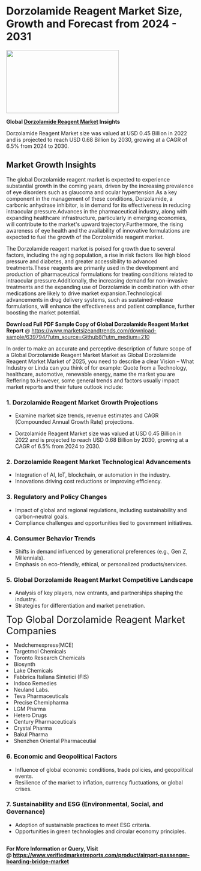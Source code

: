 <H1>Dorzolamide Reagent Market Size, Growth and Forecast from 2024 - 2031</H1><img class="aligncenter size-medium wp-image-584254" src="https://thirdeyenews.in/wp-content/uploads/2024/09/Global-Market-Research-300x168.jpeg" alt="" width="300" height="168" /><p><strong>Global&nbsp;<a href="https://www.marketsizeandtrends.com/download-sample/639794/?utm_source=Github8j?utm_medium=210">Dorzolamide Reagent Market</a> Insights</strong></p><p>Dorzolamide Reagent Market size was valued at USD 0.45 Billion in 2022 and is projected to reach USD 0.68 Billion by 2030, growing at a CAGR of 6.5% from 2024 to 2030.</p><p><h2>Market Growth Insights</h2> <p>The global Dorzolamide reagent market is expected to experience substantial growth in the coming years, driven by the increasing prevalence of eye disorders such as glaucoma and ocular hypertension.As a key component in the management of these conditions, Dorzolamide, a carbonic anhydrase inhibitor, is in demand for its effectiveness in reducing intraocular pressure.Advances in the pharmaceutical industry, along with expanding healthcare infrastructure, particularly in emerging economies, will contribute to the market's upward trajectory.Furthermore, the rising awareness of eye health and the availability of innovative formulations are expected to fuel the growth of the Dorzolamide reagent market.</p> <p>The Dorzolamide reagent market is poised for growth due to several factors, including the aging population, a rise in risk factors like high blood pressure and diabetes, and greater accessibility to advanced treatments.These reagents are primarily used in the development and production of pharmaceutical formulations for treating conditions related to intraocular pressure.Additionally, the increasing demand for non-invasive treatments and the expanding use of Dorzolamide in combination with other medications are likely to drive market expansion.Technological advancements in drug delivery systems, such as sustained-release formulations, will enhance the effectiveness and patient compliance, further boosting the market potential.</p> <p><span class=""><strong>Download Full PDF Sample Copy of Global Dorzolamide Reagent Market Report</strong> @ <a href="https://www.marketsizeandtrends.com/download-sample/639794/?utm_source=Github8j?utm_medium=210" target="_blank">https://www.marketsizeandtrends.com/download-sample/639794/?utm_source=Github8j?utm_medium=210</a></span></p><p>In order to make an accurate and perceptive description of future scope of a Global&nbsp;Dorzolamide Reagent Market Market as Global&nbsp;Dorzolamide Reagent Market Market of 2025, you need to describe a clear Vision &ndash; What Industry or Linda can you think of for example: Quote from a Technology, healthcare, automotive, renewable energy, name the market you are Reffering to.However, some general trends and factors usually impact market reports and their future outlook include:</p><h3>1.&nbsp;<strong>Dorzolamide Reagent Market Growth Projections</strong></h3><ul><li>Examine market size trends, revenue estimates and CAGR (Compounded Annual Growth Rate) projections.</li><li><p>Dorzolamide Reagent Market size was valued at USD 0.45 Billion in 2022 and is projected to reach USD 0.68 Billion by 2030, growing at a CAGR of 6.5% from 2024 to 2030.</p></li></ul><h3>2.&nbsp;<strong>Dorzolamide Reagent Market Technological Advancements</strong></h3><ul><li>Integration of AI, IoT, blockchain, or automation in the industry.</li><li>Innovations driving cost reductions or improving efficiency.</li></ul><h3>3.&nbsp;<strong>Regulatory and Policy Changes</strong></h3><ul><li>Impact of global and regional regulations, including sustainability and carbon-neutral goals.</li><li>Compliance challenges and opportunities tied to government initiatives.</li></ul><h3>4.&nbsp;<strong>Consumer Behavior Trends</strong></h3><ul><li>Shifts in demand influenced by generational preferences (e.g., Gen Z, Millennials).</li><li>Emphasis on eco-friendly, ethical, or personalized products/services.</li></ul><h3>5.&nbsp;<strong>Global Dorzolamide Reagent Market Competitive Landscape</strong></h3><ul><li>Analysis of key players, new entrants, and partnerships shaping the industry.</li><li>Strategies for differentiation and market penetration.</li></ul><p data-pm-slice="1 1 []"><span style="color: inherit; font-family: inherit; font-size: 25px;">Top Global Dorzolamide Reagent Market Companies</span></p><div class="" data-test-id=""><p><li>Medchemexpress(MCE)</li><li> Targetmol Chemicals</li><li> Toronto Research Chemicals</li><li> Biosynth</li><li> Lake Chemicals</li><li> Fabbrica Italiana Sintetici (FIS)</li><li> Indoco Remedies</li><li> Neuland Labs.</li><li> Teva Pharmaceuticals</li><li> Precise Chemipharma</li><li> LGM Pharma</li><li> Hetero Drugs</li><li> Century Pharmaceuticals</li><li> Crystal Pharma</li><li> Bakul Pharma</li><li> Shenzhen Oriental Pharmaceutial</li></p></div><h3>6.&nbsp;<strong>Economic and Geopolitical Factors</strong></h3><ul><li>Influence of global economic conditions, trade policies, and geopolitical events.</li><li>Resilience of the market to inflation, currency fluctuations, or global crises.</li></ul><h3>7.&nbsp;<strong>Sustainability and ESG (Environmental, Social, and Governance)</strong></h3><ul><li>Adoption of sustainable practices to meet ESG criteria.</li><li>Opportunities in green technologies and circular economy principles.</li></ul><h2><strong style="font-size: 14px;">For More Information or Query, Visit @&nbsp;</strong><a style="background-color: #ffffff; font-size: 14px;" href="https://www.marketsizeandtrends.com/report/dorzolamide-reagent-market/" target="_blank">https://www.verifiedmarketreports.com/product/airport-passenger-boarding-bridge-market</a></h2>